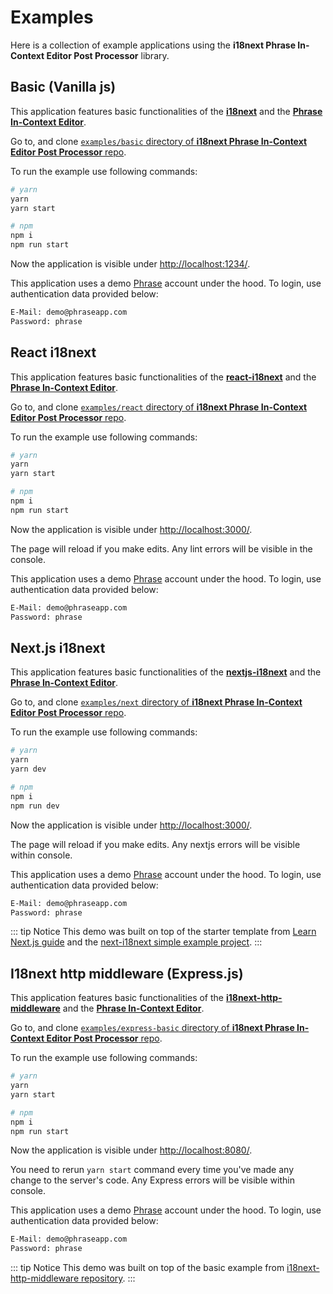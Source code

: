 # Examples

Here is a collection of example applications using the **i18next Phrase In-Context Editor Post Processor** library.

## Basic (Vanilla js)

This application features basic functionalities of the [**i18next**](https://www.i18next.com/) and the [**Phrase In-Context Editor**](https://help.phrase.com/help/translate-directly-on-your-website).

Go to, and clone [`examples/basic` directory of **i18next Phrase In-Context Editor Post Processor** repo](https://github.com/phrase/i18next-phrase-in-context-editor-post-processor/tree/master/examples/basic).

To run the example use following commands:

```bash
# yarn
yarn
yarn start

# npm
npm i
npm run start
```

Now the application is visible under [http://localhost:1234/](http://localhost:1234/).

This application uses a demo [Phrase](https://phrase.com) account under the hood. To login, use authentication data provided below:

```bash
E-Mail: demo@phraseapp.com
Password: phrase
```

## React i18next

This application features basic functionalities of the [**react-i18next**](https://react.i18next.com) and the [**Phrase In-Context Editor**](https://help.phrase.com/help/translate-directly-on-your-website).

Go to, and clone [`examples/react` directory of **i18next Phrase In-Context Editor Post Processor** repo](https://github.com/phrase/i18next-phrase-in-context-editor-post-processor/tree/master/examples/react).

To run the example use following commands:

```bash
# yarn
yarn
yarn start

# npm
npm i
npm run start
```

Now the application is visible under [http://localhost:3000/](http://localhost:3000/).

The page will reload if you make edits.
Any lint errors will be visible in the console.

This application uses a demo [Phrase](https://phrase.com) account under the hood. To login, use authentication data provided below:

```bash
E-Mail: demo@phraseapp.com
Password: phrase
```

## Next.js i18next

This application features basic functionalities of the [**nextjs-i18next**](https://www.npmjs.com/package/next-i18next) and the [**Phrase In-Context Editor**](https://help.phrase.com/help/translate-directly-on-your-website).

Go to, and clone [`examples/next` directory of **i18next Phrase In-Context Editor Post Processor** repo](https://github.com/phrase/i18next-phrase-in-context-editor-post-processor/tree/master/examples/nextjs).

To run the example use following commands:

```bash
# yarn
yarn
yarn dev

# npm
npm i
npm run dev
```

Now the application is visible under [http://localhost:3000/](http://localhost:3000/).

The page will reload if you make edits.
Any nextjs errors will be visible within console.

This application uses a demo [Phrase](https://phrase.com) account under the hood. To login, use authentication data provided below:

```bash
E-Mail: demo@phraseapp.com
Password: phrase
```

::: tip Notice
This demo was built on top of the starter template from [Learn Next.js guide](https://nextjs.org/learn) and the [next-i18next simple example project](https://github.com/isaachinman/next-i18next/tree/master/examples/simple).
:::

## I18next http middleware (Express.js)

This application features basic functionalities of the [**i18next-http-middleware**](https://www.npmjs.com/package/i18next-http-middleware) and the [**Phrase In-Context Editor**](https://help.phrase.com/help/translate-directly-on-your-website).

Go to, and clone [`examples/express-basic` directory of **i18next Phrase In-Context Editor Post Processor** repo](https://github.com/phrase/i18next-phrase-in-context-editor-post-processor/tree/master/examples/express-basic).

To run the example use following commands:

```bash
# yarn
yarn
yarn start

# npm
npm i
npm run start
```

Now the application is visible under [http://localhost:8080/](http://localhost:8080/).

You need to rerun `yarn start` command every time you've made any change to the server's code.
Any Express errors will be visible within console.

This application uses a demo [Phrase](https://phrase.com) account under the hood. To login, use authentication data provided below:

```bash
E-Mail: demo@phraseapp.com
Password: phrase
```

::: tip Notice
This demo was built on top of the basic example from [i18next-http-middleware repository](https://github.com/i18next/i18next-http-middleware/tree/master/example/basic).
:::
